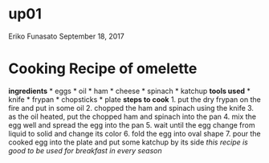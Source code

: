 up01
================
Eriko Funasato
September 18, 2017

Cooking Recipe of omelette
==========================

**ingredients** \* eggs \* oil \* ham \* cheese \* spinach \* katchup **tools used** \* knife \* frypan \* chopsticks \* plate **steps to cook** 1. put the dry frypan on the fire and put in some oil 2. chopped the ham and spinach using the knife 3. as the oil heated, put the chopped ham and spinach into the pan 4. mix the egg well and spread the egg into the pan 5. wait until the egg change from liquid to solid and change its color 6. fold the egg into oval shape 7. pour the cooked egg into the plate and put some katchup by its side *this recipe is good to be used for breakfast in every season*
